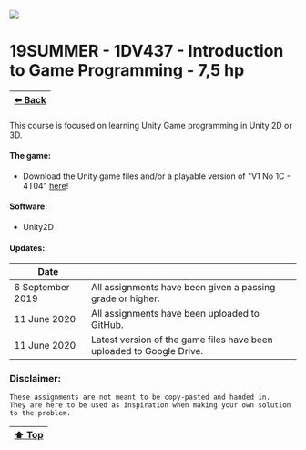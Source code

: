 ##### ![](https://mymoodle.lnu.se/pluginfile.php/1/theme_essential/logo/1573077602/lnu-logo.png)
# 19SUMMER - 1DV437 - Introduction to Game Programming - 7,5 hp
| [:arrow_left: Back](../../../) |
|---|

This course is focused on learning Unity Game programming in Unity 2D or 3D.

#### The game:
* Download the Unity game files and/or a playable version of "V1 No 1C - 4T04" [here](https://drive.google.com/drive/folders/14ZitKgXZ6Zfut8XmQ_Cwq8U2_1hip1Hh?usp=sharing)!

#### Software:
* Unity2D

#### Updates:
| Date |  |
|---|---|
| 6 September 2019 | All assignments have been given a passing grade or higher. |
| 11 June 2020 | All assignments have been uploaded to GitHub. |
| 11 June 2020 | Latest version of the game files have been uploaded to Google Drive. |

### Disclaimer:
```
These assignments are not meant to be copy-pasted and handed in. 
They are here to be used as inspiration when making your own solution to the problem.
```

| [:arrow_up: Top]() |
|---|
